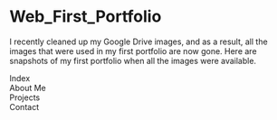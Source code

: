 # Web_First_Portfolio
I recently cleaned up my Google Drive images, and as a result, all the images that were used in my first portfolio are now gone. Here are snapshots of my first portfolio when all the images were available.
<br>


Index
<br>
About Me
<br>
Projects
<br>
Contact
